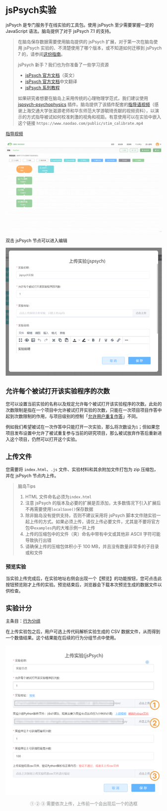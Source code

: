 # jsPsych实验

jsPsych 是专门服务于在线实验的工具包。使用 jsPsych 至少需要掌握一定的 JavaScript 语法。脑岛提供了对于 jsPsych 7.1 的支持。

> 在脑岛保存数据需要使用脑岛提供的 jsPsych 扩展，对于第一次在脑岛使用 jsPsych 实验的、不清楚使用了哪个版本，或不知道如何迁移到 jsPsych 7 的，请参阅[这份指南](https://forum.naodao.com/postingInfo?id=1507622372663103489)。
>
> jsPsych 新手？我们也为你准备了一些学习资源
> * [jsPsych 官方文档](https://www.jspsych.org/7.1/tutorials/hello-world/)（英文）
> * [jsPsych 官方文档](https://shaobin-jiang.github.io/jsPsych-Chinese-Documentation/7.1/tutorials/hello-world/)中文翻译
> * [jsPsych 系列教程](https://forum.naodao.com/postingInfo?id=1495710882959986690)
>
> 如果研究者想要在脑岛上采用传统的心理物理学范式，我们建议使用 [jspsych-psychophysics](https://jspsychophysics.hes.kyushu-u.ac.jp/) 插件。脑岛提供了该插件配套的[指导语视频](https://www.naodao.com/public/stim_calibrate.mp4)（感谢上海交通大学张洳源老师和华东师范大学游毓琦贡献的视频资料），以演示的方式指导被试如何校准刺激的视角和视距。有意使用可以在实验中嵌入这个链接 `https://www.naodao.com/public/stim_calibrate.mp4`

[指导视频](https://www.naodao.com/public/stim_calibrate.mp4 ':include :type=video controls width=100%')

![](imgs/projects1-2/18.gif)

双击 jsPsych 节点可以进入编辑

![](imgs/projects1-2/18-1.png)

## 允许每个被试打开该实验程序的次数

您可以设置当前实验的名称以及规定允许每个被试打开该实验程序的次数。此处的次数限制是指在一个项目中允许被试打开实验的次数，只能在一次项目项目作答中起到次数限制的作用，与项目级别的控制「[允许用户重复作答](https://www.yuque.com/naodao/researcher-manual/cd165t#iAm3a)」不同。

例如我们希望被试在一次作答中只能打开一次实验，那么将次数设为`1`；但如果您项目发布设置中允许了被试重复参与当前的研究项目，那么被试放弃作答后重新进入这个项目，仍然可以打开这个实验。

## 上传文件

您需要将 `index.html`、`.js` 文件、实验材料和其余附加文件打包为 zip 压缩包，并在 jsPsych 节点内上传。

> 脑岛Tips
> 1. HTML 文件命名必须为`index.html`
> 2. 注意 jsPsych 的版本及必要的扩展是否添加，太多数情况下引入扩展后不再需要使用`localSave()`保存数据
> 3. 除非脑岛没有提供支持，否则不建议采用将 jsPsych 脚本文件随实验一起上传的方式。如果必须上传，请仅上传必要文件，尤其是不要将官方包中`examples`内的大堆示例一并上传
> 4. 上传的压缩包中的文件（夹）命名中带有中文或其他非 ASCII 字符可能导致执行出错
> 5. 请确保上传的压缩包体积小于 100 MB，并且没有数量非常多的子目录或和文件

### 预览实验

当实验上传完成后，在实验地址右侧会出现一个【预览】的功能按钮，您可点击此按钮预览刚才上传的实验。预览结束后，浏览器会下载本次预览生成的数据文件以供检查。

## 实验计分

主条目：[行为分组](project1-2-8.md)

在上传实验包之后，用户可选上传代码解析实验生成的 CSV 数据文件，从而得到一个数值结果。这个结果能在后续的行为分组节点中使用。

![](imgs/projects1-2/Group%2038-1.png)

<style>
    .img-font {
    font-variant: tabular-nums;
    font-feature-settings: "tnum";
    -webkit-font-smoothing: antialiased;
    -webkit-box-direction: normal;
    word-wrap: break-word;
    font-family: 'Chinese Quote', 'Segoe UI', Roboto, RobotoNum, 'PingFang SC', 'Hiragino Sans GB', 'Microsoft YaHei', 'Helvetica Neue', Helvetica, Arial, sans-serif;
    --link-color: #1672F3;
    letter-spacing: normal;
    text-indent: 0;
    -webkit-user-modify: read-only;
    -webkit-tap-highlight-color: rgba(0,0,0,0);
    box-sizing: border-box;
    vertical-align: top;
    display: inline-block;
    min-width: 1px;
    max-width: 100%;
    min-height: 18px;
    line-height: 22px;
    font-size: 14px;
    outline: none;
    word-break: break-all;
    white-space: normal;
    color: #8A8F8D;
    text-align: center;
    }
</style>
<div style="width: 100%; text-align: center;">
<div class="img-font">① ② ③ 需要依次上传，上传前一个会出现后一个的选框</div>
</div>
